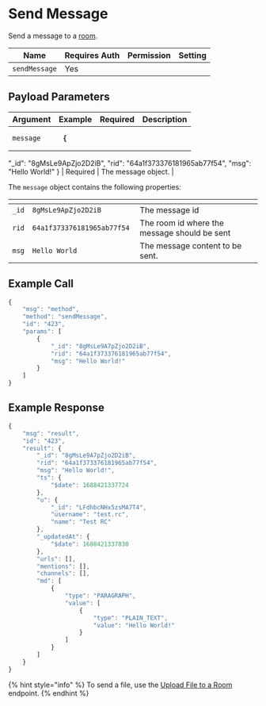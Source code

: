 # Send Message

Send a message to a [room](https://docs.rocket.chat/use-rocket.chat/user-guides/rooms).

| Name          | Requires Auth | Permission | Setting |
| ------------- | ------------- | ---------- | ------- |
| `sendMessage` | Yes           |            |         |

## Payload Parameters

| Argument  | Example                                                                                                                                                                                                                 | Required | Description         |
| --------- | ----------------------------------------------------------------------------------------------------------------------------------------------------------------------------------------------------------------------- | -------- | ------------------- |
| `message` | <pre class="language-json"><code class="lang-json"><strong> {
</strong>            "_id": "8gMsLe9ApZjo2D2iB",
            "rid": "64a1f373376181965ab77f54",
            "msg": "Hello World!"
        }
</code></pre> | Required | The message object. |

The `message` object contains the following properties:

<table data-header-hidden><thead><tr><th></th><th width="201"></th><th></th></tr></thead><tbody><tr><td><code>_id</code></td><td><code>8gMsLe9ApZjo2D2iB</code></td><td>The message id</td></tr><tr><td><code>rid</code></td><td><code>64a1f373376181965ab77f54</code></td><td>The room id where the message should be sent</td></tr><tr><td><code>msg</code></td><td><code>Hello World</code></td><td>The message content to be sent.</td></tr></tbody></table>

## Example Call

```javascript
{
    "msg": "method",
    "method": "sendMessage",
    "id": "423",
    "params": [
        {
            "_id": "8gMsLe9A7pZjo2D2iB",
            "rid": "64a1f373376181965ab77f54",
            "msg": "Hello World!"
        }
    ]
}
```

## Example Response

```javascript
{
    "msg": "result",
    "id": "423",
    "result": {
        "_id": "8gMsLe9A7pZjo2D2iB",
        "rid": "64a1f373376181965ab77f54",
        "msg": "Hello World!",
        "ts": {
            "$date": 1688421337724
        },
        "u": {
            "_id": "LFdhbcNHx5zsMA7T4",
            "username": "test.rc",
            "name": "Test RC"
        },
        "_updatedAt": {
            "$date": 1688421337830
        },
        "urls": [],
        "mentions": [],
        "channels": [],
        "md": [
            {
                "type": "PARAGRAPH",
                "value": [
                    {
                        "type": "PLAIN_TEXT",
                        "value": "Hello World!"
                    }
                ]
            }
        ]
    }
}
```

{% hint style="info" %}
To send a file, use the [Upload File to a Room](../../../rest-api/endpoints/rooms/rooms-endpoints/upload-file-to-a-room.md) endpoint.
{% endhint %}
